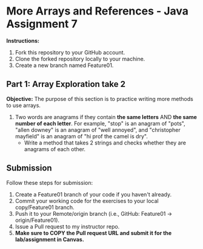 # More Arrays and References - Java Assignment 7

**Instructions:**
1. Fork this repository to your GitHub account.
2. Clone the forked repository locally to your machine.
3. Create a new branch named Feature01.

## Part 1: Array Exploration take 2

**Objective:**
The purpose of this section is to practice writing more methods to use arrays.

1. Two words are anagrams if they contain **the same letters** AND **the same number of each letter**. For example, "stop" is an anagram of "pots", "allen downey" is an anagram of "well annoyed", and "christopher mayfield" is an anagram of "hi prof the camel is dry".
    * Write a method that takes 2 strings and checks whether they are anagrams of each other.

## Submission
Follow these steps for submission:
1. Create a Feature01 branch of your code if you haven't already.
2. Commit your working code for the exercises to your local copy/Feature01 branch.
3. Push it to your Remote/origin branch (i.e., GitHub: Feature01 -> origin/Feature01).
4. Issue a Pull request to my instructor repo.
5. **Make sure to COPY the Pull request URL and submit it for the lab/assignment in Canvas.**
